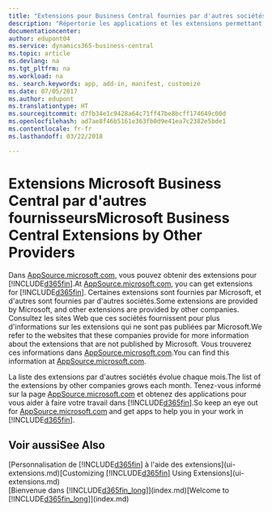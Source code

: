 ```yaml
---
title: "Extensions pour Business Central fournies par d'autres sociétés | Microsoft Docs"
description: "Répertorie les applications et les extensions permettant de personnaliser Business Central et fournies par d'autres sociétés."
documentationcenter: 
author: edupont04
ms.service: dynamics365-business-central
ms.topic: article
ms.devlang: na
ms.tgt_pltfrm: na
ms.workload: na
ms. search.keywords: app, add-in, manifest, customize
ms.date: 07/05/2017
ms.author: edupont
ms.translationtype: HT
ms.sourcegitcommit: d7fb34e1c9428a64c71ff47be8bcff174649c00d
ms.openlocfilehash: ad7ae8f46b5161e363fb0d9e41ea7c2382e5bde1
ms.contentlocale: fr-fr
ms.lasthandoff: 03/22/2018

---
```

# <a name="microsoft-business-central-extensions-by-other-providers"></a><span data-ttu-id="0ab7b-103">Extensions Microsoft Business Central par d'autres fournisseurs</span><span class="sxs-lookup"><span data-stu-id="0ab7b-103">Microsoft Business Central Extensions by Other Providers</span></span>
<span data-ttu-id="0ab7b-104">Dans [AppSource.microsoft.com](https://appsource.microsoft.com/), vous pouvez obtenir des extensions pour [!INCLUDE[d365fin](includes/d365fin_md.md)].</span><span class="sxs-lookup"><span data-stu-id="0ab7b-104">At [AppSource.microsoft.com](https://appsource.microsoft.com/), you can get extensions for [!INCLUDE[d365fin](includes/d365fin_md.md)].</span></span> <span data-ttu-id="0ab7b-105">Certaines extensions sont fournies par Microsoft, et d'autres sont fournies par d'autres sociétés.</span><span class="sxs-lookup"><span data-stu-id="0ab7b-105">Some extensions are provided by Microsoft, and other extensions are provided by other companies.</span></span> <span data-ttu-id="0ab7b-106">Consultez les sites Web que ces sociétés fournissent pour plus d'informations sur les extensions qui ne sont pas publiées par Microsoft.</span><span class="sxs-lookup"><span data-stu-id="0ab7b-106">We refer to the websites that these companies provide for more information about the extensions that are not published by Microsoft.</span></span> <span data-ttu-id="0ab7b-107">Vous trouverez ces informations dans [AppSource.microsoft.com](https://appsource.microsoft.com/en-us/marketplace/apps?product=dynamics-365%3Bdynamics-365-for-financials&page=1).</span><span class="sxs-lookup"><span data-stu-id="0ab7b-107">You can find this information at [AppSource.microsoft.com](https://appsource.microsoft.com/en-us/marketplace/apps?product=dynamics-365%3Bdynamics-365-for-financials&page=1).</span></span>  

<span data-ttu-id="0ab7b-108">La liste des extensions par d'autres sociétés évolue chaque mois.</span><span class="sxs-lookup"><span data-stu-id="0ab7b-108">The list of the extensions by other companies grows each month.</span></span> <span data-ttu-id="0ab7b-109">Tenez-vous informé sur la page [AppSource.microsoft.com](https://appsource.microsoft.com/en-us/marketplace/apps?product=dynamics-365%3Bdynamics-365-for-financials&page=1) et obtenez des applications pour vous aider à faire votre travail dans [!INCLUDE[d365fin](includes/d365fin_md.md)].</span><span class="sxs-lookup"><span data-stu-id="0ab7b-109">So keep an eye out for [AppSource.microsoft.com](https://appsource.microsoft.com/en-us/marketplace/apps?product=dynamics-365%3Bdynamics-365-for-financials&page=1) and get apps to help you in your work in [!INCLUDE[d365fin](includes/d365fin_md.md)].</span></span>  

## <a name="see-also"></a><span data-ttu-id="0ab7b-110">Voir aussi</span><span class="sxs-lookup"><span data-stu-id="0ab7b-110">See Also</span></span>
<span data-ttu-id="0ab7b-111">[Personnalisation de [!INCLUDE[d365fin](includes/d365fin_md.md)] à l'aide des extensions](ui-extensions.md)</span><span class="sxs-lookup"><span data-stu-id="0ab7b-111">[Customizing [!INCLUDE[d365fin](includes/d365fin_md.md)] Using Extensions](ui-extensions.md)</span></span>  
<span data-ttu-id="0ab7b-112">[Bienvenue dans [!INCLUDE[d365fin_long](includes/d365fin_long_md.md)]](index.md)</span><span class="sxs-lookup"><span data-stu-id="0ab7b-112">[Welcome to [!INCLUDE[d365fin_long](includes/d365fin_long_md.md)]](index.md)</span></span>  

